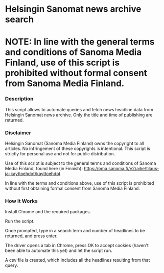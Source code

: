 # Helsingin Sanomat news archive search

# NOTE: In line with the general terms and conditions of Sanoma Media Finland, use of this script is prohibited without formal consent from Sanoma Media Finland.

### Description

This script allows to automate queries and fetch news headline data from Helsingin Sanomat news archive. Only the title and time of publishing are returned.


### Disclaimer

Helsingin Sanomat (Sanoma Media Finland) owns the copyright to all articles. No infringement of these copyrights is intentional. This script is strictly for personal use and not for public distribution.

Use of this script is subject to the general terms and conditions of Sanoma Media Finland, found here (in Finnish):
https://oma.sanoma.fi/v2/aihe/tilaus-ja-kayttoehdot/kayttoehdot

In line with the terms and conditions above, use of this script is prohibited without first obtaining formal consent from Sanoma Media Finland.


### How It Works

Install Chrome and the required packages.

Run the script.

Once prompted, type in a search term and number of headlines to be returned, and press enter. 

The driver opens a tab in Chrome, press OK to accept cookies (haven't been able to automate this yet) and let the script run.

A csv file is created, which includes all the headlines resulting from that query.






